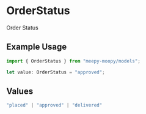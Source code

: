 # OrderStatus

Order Status

## Example Usage

```typescript
import { OrderStatus } from "meepy-moopy/models";

let value: OrderStatus = "approved";
```

## Values

```typescript
"placed" | "approved" | "delivered"
```